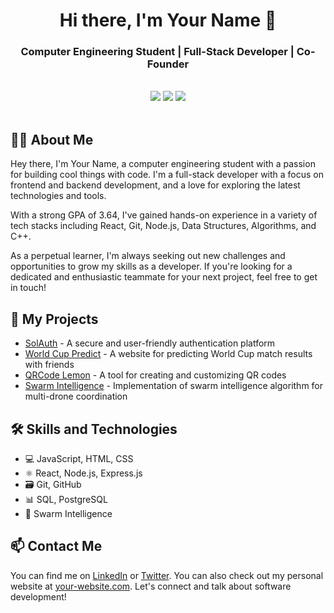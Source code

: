 <div align="center">
  <h1>Hi there, I'm Your Name 👋</h1>
  <h3>Computer Engineering Student | Full-Stack Developer | Co-Founder</h3>
  <br>
  <a href="https://www.solauth.xyz/"><img src="https://img.shields.io/badge/SolAuth-Blockchain%20Authentication-orange"></a>
  <a href="https://www.worldcup-predict.com/"><img src="https://img.shields.io/badge/World%20Cup%20Predictor-Predict%20matches-blue"></a>
  <a href="https://www.qrcode-lemon.com/"><img src="https://img.shields.io/badge/QRCode%20Lemon-Generate%20QR%20codes-green"></a>
  <br>
  <br>
</div>

## 👨‍💻 About Me

Hey there, I'm Your Name, a computer engineering student with a passion for building cool things with code. I'm a full-stack developer with a focus on frontend and backend development, and a love for exploring the latest technologies and tools. 

With a strong GPA of 3.64, I've gained hands-on experience in a variety of tech stacks including React, Git, Node.js, Data Structures, Algorithms, and C++. 

As a perpetual learner, I'm always seeking out new challenges and opportunities to grow my skills as a developer. If you're looking for a dedicated and enthusiastic teammate for your next project, feel free to get in touch!


## 🚀 My Projects

- [SolAuth](https://www.solauth.xyz/) - A secure and user-friendly authentication platform
- [World Cup Predict](https://www.worldcup-predict.com/) - A website for predicting World Cup match results with friends
- [QRCode Lemon](https://qrcode-lemon.com/) - A tool for creating and customizing QR codes
- [Swarm Intelligence](https://github.com/immpeccable/Coverage-Path-Planning) - Implementation of swarm intelligence algorithm for multi-drone coordination

## 🛠️ Skills and Technologies
- 💻 JavaScript, HTML, CSS
- ⚛️ React, Node.js, Express.js
- 🗃️ Git, GitHub
- 📊 SQL, PostgreSQL
- 🐝 Swarm Intelligence

## 📫 Contact Me
You can find me on [LinkedIn](https://www.linkedin.com/in/tunahan-dundar/) or [Twitter](https://twitter.com/thlikelymdiorum/). You can also check out my personal website at [your-website.com](https://tunahan-dundar.netlify.app/). Let's connect and talk about software development!

<!--
**immpeccable/immpeccable** is a ✨ _special_ ✨ repository because its `README.md` (this file) appears on your GitHub profile.

Here are some ideas to get you started:

- 🔭 I’m currently working on ...
- 🌱 I’m currently learning ...
- 👯 I’m looking to collaborate on ...
- 🤔 I’m looking for help with ...
- 💬 Ask me about ...
- 📫 How to reach me: ...
- 😄 Pronouns: ...
- ⚡ Fun fact: ...
-->
